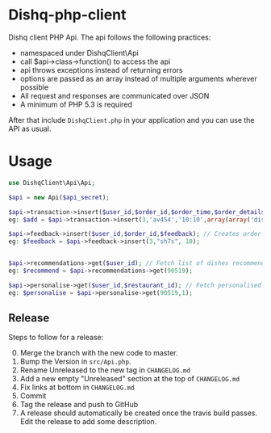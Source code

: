 # Dishq-php-client

Dishq client PHP Api. The api follows the following practices:

- namespaced under DishqClient\Api
- call $api->class->function() to access the api
- api throws exceptions instead of returning errors
- options are passed as an array instead of multiple arguments wherever possible
- All request and responses are communicated over JSON
- A minimum of PHP 5.3 is required



After that include `DishqClient.php` in your application and you can use the
API as usual.

# Usage

```php
use DishqClient\Api\Api;

$api = new Api($api_secret);

$api->transaction->insert($user_id,$order_id,$order_time,$order_details); // Creates transaction history
eg: $add = $api->transaction->insert(3,'av454','10:10',array(array('dish_id' => 1917 , 'quantity' => 1),array('dish_id' => 1905 ,'quantity' => 1)));

$api->feedback->insert($user_id,$order_id,$feedback); // Creates order feedback by user
eg: $feedback = $api->feedback->insert(3,"sh7s", 10);


$api->recommendations->get($user_id); // Fetch list of dishes recommended for user
eg: $recommend = $api->recommendations->get(90519);

$api->personalise->get($user_id,$restaurant_id); // Fetch personalised menu of restaurant of user
eg: $personalise = $api->personalise->get(90519,1);

```





## Release

Steps to follow for a release:

0. Merge the branch with the new code to master.
1. Bump the Version in `src/Api.php`.
2. Rename Unreleased to the new tag in `CHANGELOG.md`
3. Add a new empty "Unreleased" section at the top of `CHANGELOG.md`
3. Fix links at bottom in `CHANGELOG.md`
4. Commit
5. Tag the release and push to GitHub
6. A release should automatically be created once the travis build passes. Edit the release to add some description.
